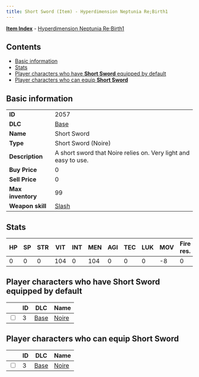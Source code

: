 ```yaml
---
title: Short Sword (Item) - Hyperdimension Neptunia Re;Birth1
---
```


[**Item Index**](/neptunia/rb1/item/index.html) - [Hyperdimension Neptunia Re;Birth1](/neptunia/rb1)

## Contents

- [Basic information](#basic-information)
- [Stats](#stats)
- [Player characters who have **Short Sword** equipped by default](#player-characters-who-have-short-sword-equipped-by-default)
- [Player characters who can equip **Short Sword**](#player-characters-who-can-equip-short-sword)
## Basic information

|   |   |
| -- | -- |
| **ID** | 2057 |
| **DLC** | [Base](/neptunia/rb1/dlc/1-base.html) |
| **Name** | Short Sword |
| **Type** | Short Sword (Noire) |
| **Description** | A short sword that Noire relies on. Very light and easy to use. |
| **Buy Price** | 0 |
| **Sell Price** | 0 |
| **Max inventory** | 99 |
| **Weapon skill** | [Slash](/neptunia/rb1/skill/1-402-slash.html) |


## Stats

| HP | SP | STR | VIT | INT | MEN | AGI | TEC | LUK | MOV | Fire res. | Ice res. | Wind res. | Lightning res. |
| -- | -- | --- | --- | --- | --- | --- | --- | --- | --- | --------- | -------- | --------- | -------------- |
| 0 | 0 | 0 | 104 | 0 | 104 | 0 | 0 | 0 | -8 | 0 | 0 | 0 | 0 |


## Player characters who have **Short Sword** equipped by default

|    | ID | DLC | Name |
| -- | -- | --- | ---- |
| <input type="checkbox" id="rb1-player-1-3" class="trackbox" /> | 3 | [Base](/neptunia/rb1/dlc/1-base.html) | [Noire](/neptunia/rb1/player/1-3-noire.html) |


## Player characters who can equip **Short Sword**

|    | ID | DLC | Name |
| -- | -- | --- | ---- |
| <input type="checkbox" id="rb1-player-1-3" class="trackbox" /> | 3 | [Base](/neptunia/rb1/dlc/1-base.html) | [Noire](/neptunia/rb1/player/1-3-noire.html) |
